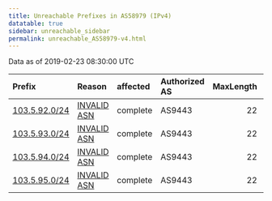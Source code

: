 ```yaml
---
title: Unreachable Prefixes in AS58979 (IPv4)
datatable: true
sidebar: unreachable_sidebar
permalink: unreachable_AS58979-v4.html
---
```


Data as of 2019-02-23 08:30:00 UTC


<div class="datatable-begin"></div>

| Prefix                                               | Reason                                                                                               | affected   | Authorized AS   |   MaxLength | Anchor                                       |   unreachable /24s |
|:-----------------------------------------------------|:-----------------------------------------------------------------------------------------------------|:-----------|:----------------|------------:|:---------------------------------------------|-------------------:|
| [103.5.92.0/24](https://stat.ripe.net/103.5.92.0/24) | [INVALID ASN](https://rpki-validator.ripe.net/announcement-preview?asn=AS58979&prefix=103.5.92.0/24) | complete   | AS9443          |          22 | [APNIC](unreachable_APNIC_RPKI_Root-v4.html) |                  1 |
| [103.5.93.0/24](https://stat.ripe.net/103.5.93.0/24) | [INVALID ASN](https://rpki-validator.ripe.net/announcement-preview?asn=AS58979&prefix=103.5.93.0/24) | complete   | AS9443          |          22 | [APNIC](unreachable_APNIC_RPKI_Root-v4.html) |                  1 |
| [103.5.94.0/24](https://stat.ripe.net/103.5.94.0/24) | [INVALID ASN](https://rpki-validator.ripe.net/announcement-preview?asn=AS58979&prefix=103.5.94.0/24) | complete   | AS9443          |          22 | [APNIC](unreachable_APNIC_RPKI_Root-v4.html) |                  1 |
| [103.5.95.0/24](https://stat.ripe.net/103.5.95.0/24) | [INVALID ASN](https://rpki-validator.ripe.net/announcement-preview?asn=AS58979&prefix=103.5.95.0/24) | complete   | AS9443          |          22 | [APNIC](unreachable_APNIC_RPKI_Root-v4.html) |                  1 |

<div class="datatable-end"></div>